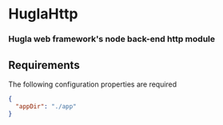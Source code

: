 # HuglaHttp
### Hugla web framework's node back-end http module

## Requirements
The following configuration properties are required

```json
{
  "appDir": "./app"
}
```
